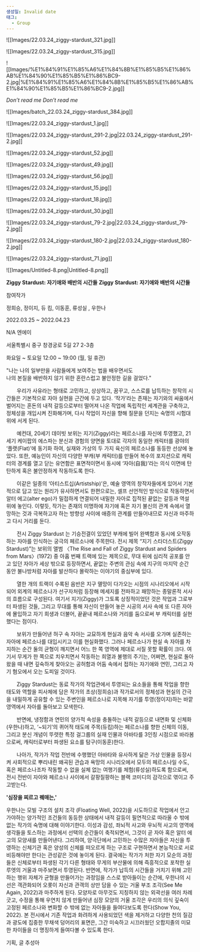 ```yaml
---
생성일: Invalid date
태그:
  - Group
---
```

  

![[Images/22.03.24_ziggy-stardust_321.jpg]]

  

  


![[Images/22.03.24_ziggy-stardust_315.jpg]]

  

  


![[Images/%E1%84%91%E1%85%A6%E1%84%8B%E1%85%B5%E1%86%AB%E1%84%90%E1%85%B5%E1%86%BC9-2.jpg|%E1%84%91%E1%85%A6%E1%84%8B%E1%85%B5%E1%86%AB%E1%84%90%E1%85%B5%E1%86%BC9-2.jpg]]

*Don’t read me*
*Don’t read me*

  


![[Images/batch_22.03.24_ziggy-stardust_384.jpg]]

  

  


![[Images/22.03.24_ziggy-stardust_1.jpg]]

  

  


![[Images/22.03.24_ziggy-stardust_291-2.jpg|22.03.24_ziggy-stardust_291-2.jpg]]

  

  


![[Images/22.03.24_ziggy-stardust_52.jpg]]

  

  


![[Images/22.03.24_ziggy-stardust_49.jpg]]

  

  


![[Images/22.03.24_ziggy-stardust_56.jpg]]

  

  


![[Images/22.03.24_ziggy-stardust_15.jpg]]

  

  


![[Images/22.03.24_ziggy-stardust_18.jpg]]

  

  


![[Images/22.03.24_ziggy-stardust_30.jpg]]

  

  


![[Images/22.03.24_ziggy-stardust_79-2.jpg|22.03.24_ziggy-stardust_79-2.jpg]]

  

  


![[Images/22.03.24_ziggy-stardust_180-2.jpg|22.03.24_ziggy-stardust_180-2.jpg]]

  

  


![[Images/22.03.24_ziggy-stardust_71.jpg]]

  

  


![[Images/Untitled-8.png|Untitled-8.png]]

**Ziggy Stardust: 자기애와 배반의 시간들**
**Ziggy Stardust: 자기애와 배반의 시간들**

참여작가

정희승, 정이지, 듀 킴, 이동훈, 류성실 , 우한나

2022.03.25 ~ 2022.04.23

N/A 엔에이

서울특별시 중구 창경궁로 5길 27 2-3층

화요일 ~ 토요일 12:00 ~ 19:00 (월, 일 휴관)

  

"나는 나의 일부만을 사람들에게 보여주는 법을 배우면서도  
나의 본질을 배반하지 않기 위한 혼란스럽고 불안정한 길을 걸었다."

  

  우리가 사유라는 형태로 고민하고, 상상하고, 꿈꾸고, 스스로를 납득하는 창작의 시간들은 기본적으로 자아 실현을 근간에 두고 있다. ‘작가’라는 존재는 자기와의 싸움에서 벌어지는 혼돈의 내적 갈등으로부터 떨어져 나온 작업에 독립적인 세계관을 구축하고, 정체성을 개입시켜 진화해가며, 다시 작업이 자신을 향해 질문을 던지는 숙명의 시험대 위에 서게 된다.

  
  예컨대, 20세기 데이빗 보위는 지기(Ziggy)라는 페르소나를 자신에 투영했고, 21세기 케이팝의 에스파는 분신과 경험의 양면을 토대로 각자의 동일한 캐릭터를 광야의 ‘플랫(Flat)’에 동기화 하여, 실재와 가상의 두 가지 육신의 페르소나를 동등한 선상에 놓았다. 또한, 예능인이 자신의 다양한 부캐(부 캐릭터)를 만들어 복수의 포지션으로 캐릭터의 경계를 열고 닫는 유연함은 표면적이면서 동시에 ‘자아(自我)’라는 의식 이면에 탄탄하게 혹은 불안정하게 작동하도록 한다.

  
  이같은 일종의 ‘아티스트십(Artistship)’은, 예술 영역의 창작자들에게 있어서 기본적으로 담고 있는 원리가 유사하면서도 한편으로는, 셀프 선언적인 방식으로 작동하면서 알터 에고(alter ego)가 밀접하게 연결되어 내밀한 자아로 집적된 끝없는 갈등과 역설 위에 놓인다. 이렇듯, 작가는 존재의 미명하에 자기애 혹은 자기 불신의 관계 속에서 열망하는 것과 극복하고자 하는 방향성 사이에 애증의 관계를 만들어내므로 자신과 마주하고 다시 거리를 둔다.

  
  전시 Ziggy Stardust 는 기승전결이 있었던 부캐에 빌어 완벽함과 동시에 오작동하는 자아를 인식하는 궁극의 페르소나에 주목한다. 전시 제목 “지기 스타더스트(Ziggy Stardust)”는 보위의 앨범 〈The Rise and Fall of Ziggy Stardust and Spiders from Mars〉(1972) 중 아홉 번째 트랙에 있는 제목으로, 무대 뒤에 심리적 공포를 안고 있던 자아가 세상 밖으로 등장하면서, 끝없는 주변의 관심 속에 지구의 마지막 순간 동안 불나방처럼 자아를 발산하다 몰락하는 이야기의 중심부에 있다.

  
  열한 개의 트랙이 수록된 음반은 지구 멸망이 다가오는 시점의 시나리오에서 시작되어 외계의 페르소나가 선구자처럼 등장해 메세지를 전파하고 패망하는 종말론적 서사의 흐름으로 구성된다. 여기서 지기(Ziggy)가 그토록 상징적이었던 것은 작업과 그로부터 파생된 것들, 그리고 무대를 통해 자신이 만들어 놓은 시공의 서사 속에 또 다른 자아에 몰입하고 자기 희생과 더불어, 끝끝내 페르소나와 거리를 둠으로써 부 캐릭터를 실현했다는 점이다.

  
  보위가 만들어낸 허구 속 자아는 교묘하게 현실과 음악 속 서사를 오가며 실존하는 자아에 페르소나를 대입시키고 이를 현실화했다. 그러나 페르소나가 현실 속 자아를 차지하는 순간 둘의 균형이 깨지면서 어느 한 쪽 영역에 제대로 서질 못할 확률이 크다. 여기서 무게가 한 쪽으로 치우치면서 작동하는 희열과 불행의 주기는, 어쩌면, 현실로 돌아왔을 때 내면 깊숙하게 찾아오는 공허함과 어둠 속에서 접하는 자기애와 연민, 그리고 자기 혐오에서 오는 도피일 것이다.

  
  Ziggy Stardust는 동료 작가의 작업관에서 투영되는 요소들을 통해 작업을 향한 태도와 역할을 피사체에 담은 작가의 초상(정희승)과 작가로서의 정체성과 현실의 간극을 내밀하게 공유할 수 있는 주변인을 페르소나로 지목해 자기를 투영(정이지)하는 바깥 영역에서 자아를 돌아보고 모색한다.

  
  반면에, 냉정함과 연민의 양가적 속성을 충돌하는 내적 갈등으로 내면화 및 신체화(우한나)하고, ‘~되기’의 퀴어적 태도에 주목(듀킴)하는 페르소나를 향한 신체의 이동, 그리고 분신 개념이 뚜렷한 특정 걸그룹의 실재 인물과 아바타를 3인칭 시점으로 바라봄으로써, 캐릭터로부터 파생된 요소를 탐구(이동훈)한다.

  
  나아가, 작가가 작업 전반에 수행했던 아바타와 유사하게 닮은 가상 인물을 등장시켜 사회적으로 뿌리내린 왜곡된 관습과 욕망의 시나리오에서 모두의 페르소나일 수도, 혹은 페르소나조차 작동할 수 없을 실체 없는 여행기를 체험(류성실)하도록 함으로써, 전시 전반이 자아와 페르소나 사이에서 갈팡질팡하는 블랙 코미디의 감각으로 엮이고 주고받는다.

  

**'심장을 찌르고 꿰매는,'**

우한나는 모빌 구조의 설치 조각 (Floating Well, 2022)을 시도하므로 작업에서 안고 가야하는 양가적인 조건들의 동등한 상태에서 내적 갈등이 필연적으로 따라올 수 밖에 없는 작가의 숙명에 대해 이야기한다. 이성과 감성, 좌뇌적 사고와 우뇌적 사고의 영역에 생각들을 토스하는 과정에서 선택의 순간들이 축적되면서, 그것이 곧 자아 혹은 알터 에고의 모양새를 만들어낸다. 그리하여, 양극단에서 고민하는 수많은 자아들은 자신을 투영하는 신체기관 혹은 양성의 신체를 떠오르게 하는 구조로 구현하면서 본능적으로 서로 비등해야만 한다는 관성같은 것에 놓이게 된다. 결국에는 작가가 처한 자기 모순의 과정들은 신체로부터 파생된 각기 다른 형태와 무게의 부산물에 의해 즉흥적으로 포착한 실루엣의 거울과 마주보면서 투영된다. 반면에, 작가가 납득의 시간들을 거치기 위해 고민하는 행위 자체가 균형을 만들어가는 과정임을 스스로 받아들이는 순간에, 우한나의 시선은 객관화되어 오롯이 자신과 관객의 상만 담을 수 있는 거울 부조 조각(See Me Again, 2022)과 마주하게 된다. 모양자로 아무것도 지칭하지 않는 외곽선을 여러 차례 긋고, 수정을 통해 우연치 않게 만들어낸 심장 모양의 거울 조각은 우리의 의식 깊숙이 고정된 페르소나와 변화할 수 밖에 없는 자아들을 들여다보도록 한다(Show You, 2022). 본 전시에서 기존 작업과 화려하게 사용되었던 색을 제거하고 다양한 천의 질감과 광도에 집중한 무채색 덩어리의 표면은, 그간 미숙하고 시끄러웠던 오합지졸의 미묘한 차이들을 더 명징하게 들여다볼 수 있도록 한다.

  

기획, 글 추성아